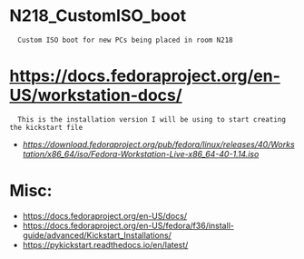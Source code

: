 # N218_CustomISO_boot
      Custom ISO boot for new PCs being placed in room N218

# https://docs.fedoraproject.org/en-US/workstation-docs/

      This is the installation version I will be using to start creating the kickstart file

- _https://download.fedoraproject.org/pub/fedora/linux/releases/40/Workstation/x86_64/iso/Fedora-Workstation-Live-x86_64-40-1.14.iso_






# Misc:
- https://docs.fedoraproject.org/en-US/docs/  
- https://docs.fedoraproject.org/en-US/fedora/f36/install-guide/advanced/Kickstart_Installations/
- https://pykickstart.readthedocs.io/en/latest/


